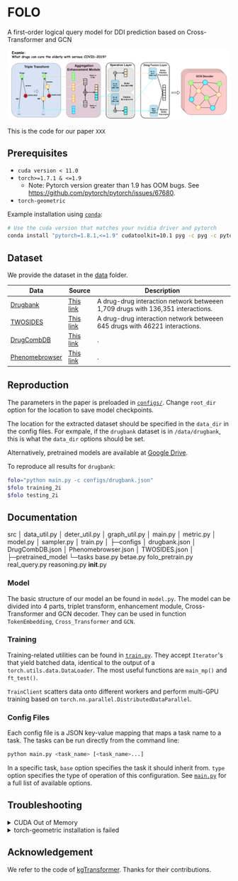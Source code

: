 # FOLO
A first-order logical query model for DDI prediction based on Cross-Transformer and GCN

![1](figure/3.png)

This is the code for our paper `XXX`

## Prerequisites

* `cuda version < 11.0`
* `torch>=1.7.1 & <=1.9`
  * Note: Pytorch version greater than 1.9 has OOM bugs. See <https://github.com/pytorch/pytorch/issues/67680>.
* `torch-geometric`

Example installation using [`conda`](https://conda.io):

```bash
# Use the cuda version that matches your nvidia driver and pytorch
conda install "pytorch=1.8.1,<=1.9" cudatoolkit=10.1 pyg -c pyg -c pytorch -y
```

## Dataset

We provide the dataset in the [data](data/) folder.

| Data | Source | Description |
| --- | --- | --- |
| [Drugbank](data/drugbank/)| [This link](https://bitbucket.org/kaistsystemsbiology/deepddi/src/master/data/) | A drug-drug interaction network betweeen 1,709 drugs with 136,351 interactions. |
| [TWOSIDES](data/TWOSIDES/) | [This link](http://snap.stanford.edu/biodata/datasets/10017/10017-ChChSe-Decagon.html) | A drug-drug interaction network betweeen 645 drugs with 46221 interactions. |
| [DrugCombDB](data/DrugCombDB) | [This link](http://drugcombdb.denglab.org/) | .|
| [Phenomebrowser](data/Phenomebrowser) | [This link](http://www.phenomebrowser.net/#/) | . |

## Reproduction

The parameters in the paper is preloaded in [`configs/`](configs/).
Change `root_dir` option for the location to save model checkpoints.

The location for the extracted dataset
should be specified in the `data_dir` in the config files.
For exmpale, if the `drugbank` dataset is in `/data/drugbank`,
this is what the `data_dir` options should be set.

Alternatively, pretrained models are available
at [Google Drive]().

To reproduce all results for `drugbank`:

```bash
folo="python main.py -c configs/drugbank.json"
$folo training_2i 
$folo testing_2i
```

## Documentation

src
  │  data_util.py
  │  deter_util.py
  │  graph_util.py
  │  main.py
  │  metric.py
  │  model.py
  │  sampler.py
  │  train.py
  │
  ├─configs
    │      drugbank.json
    │      DrugCombDB.json
    │      Phenomebrowser.json
    │      TWOSIDES.json
    │
  ├─pretrained_model
  └─tasks
          base.py
          betae.py
          folo_pretrain.py
          real_query.py
          reasoning.py
          __init__.py

### Model

The basic structure of our model an be found in `model.py`.
The model can be divided into 4 parts, triplet transform, enhancement module, Cross-Transformer and GCN decoder. They can be used in function `TokenEmbedding`, `Cross_Transformer` and `GCN`.

### Training

Training-related utilities can be found in [`train.py`](./train.py).
They accept `Iterator`'s that yield batched data,
identical to the output of a `torch.utils.data.DataLoader`.
The most useful functions are `main_mp()` and `ft_test()`.

`TrainClient` scatters data onto different workers
and perform multi-GPU training based on `torch.nn.parallel.DistributedDataParallel`.

### Config Files

Each config file is a JSON key-value mapping that maps a task name to a task.
The tasks can be run directly from the command line:

```bash
python main.py <task_name> [<task_name>...]
```

In a specific task, `base` option specifies the task it should inherit from.
`type` option specifies the type of operation of this configuration.
See [`main.py`](./main.py) for a full list of available options.

## Troubleshooting

<details>

<summary>CUDA Out of Memory</summary>

We run experiments with V100(32GB) GPU, please reduce the batch size if you don't have enough resources. Be aware that smaller batch size will hurt the performance for contrastive training
If the issue persists after adjusting batch size, downgrade pytorch to as early as possible (e.g. LTS 1.8.1 as of 2021/03).
This is possibly due to memory issues in higher pytorch versions.
See <https://github.com/pytorch/pytorch/issues/67680> for more information.

</details>

<details>

<summary>torch-geometric installation is failed</summary>

Please try downgrading the cuda version. Due to library dependency, torch_cluster, torch_scatter, torch_sparse and torch_spline_conv are required to install torch-geometric installations, while cuda must be less than 11.0 due to the limitations of torch versions.
Please note that the Nvidia graphics card for Abe architecture has a minimum support version 11.0, so installation is not supported.

</details>

## Acknowledgement

We refer to the code of [kgTransformer](https://github.com/THUDM/kgTransformer). Thanks for their contributions.
